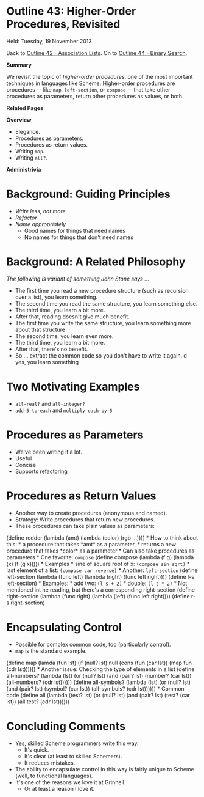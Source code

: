 Outline 43: Higher-Order Procedures, Revisited
==============================================

Held: Tuesday, 19 November 2013

Back to [Outline 42 - Association Lists](outline.42.html).
On to [Outline 44 - Binary Search](outline.44.html).

**Summary**

We revisit the topic of <em>higher-order procedures</em>, one of the most
important techniques in languages like Scheme.  Higher-order procedures
are procedures -- like <code>map</code>, <code>left-section</code>, or 
<code>compose</code> -- that take other procedures
as parameters, return other procedures as values, or both.

**Related Pages**


**Overview**

* Elegance.
* Procedures as parameters.
* Procedures as return values.
* Writing <code>map</code>.
* Writing <code>all?</code>.

**Administrivia**


Background: Guiding Principles
==============================
* *Write less, not more*
* *Refactor*
* *Name appropriately*
    * Good names for things that need names
    * No names for things that don't need names

Background: A Related Philosophy
================================

*The following is variant of something John Stone says ...*
* The first time you read a new procedure structure 
 (such as recursion over a list), you learn something.
* The second time you read the same structure, you learn something else.
* The third time, you learn a bit more.
* After that, reading doesn't give much benefit.
* The first time you write the same structure, you learn something more
 about that structure
* The second time, you learn even more.
* The third time, you learn a bit more.
* After that, there's no benefit.
* So ... extract the common code so you don't have to write it again.
d yes, you learn something

Two Motivating Examples
=======================
* <code>all-real?</code> and <code>all-integer?</code>
* <code>add-5-to-each</code> and <code>multiply-each-by-5</code>

Procedures as Parameters
========================
* We've been writing it a lot.
* Useful
* Concise
* Supports refactoring

Procedures as Return Values
===========================
* Another way to create procedures (anonymous and named).
* Strategy: Write procedures that return new procedures.
* These procedures can take plain values as parameters:
<boxcode>
(define redder
  (lambda (amt)
    (lambda (color)
      (rgb ...))))
</boxcode>
* How to think about this:
    * a procedure that takes *amt* as a parameter,
    * returns a new procedure that takes *color* as a parameter
* Can also take procedures as parameters
* One favorite: <code>compose</code>
<boxcode>
(define compose
  (lambda (f g)
    (lambda (x)
      (f (g x)))))
</boxcode>
* Examples
    * sine of square root of x: <code>(compose sin sqrt)</code>
    * last element of a list: <code>(compose car reverse)</code>
* Another: <code>left-section</code>
<boxcode>
(define left-section
  (lambda (func left)
    (lambda (right)
      (func left right))))
(define l-s left-section)
</boxcode>
* Examples: 
    * add two: <code>(l-s + 2)</code>
    * double: <code>(l-s * 2)</code>
* Not mentioned int he reading, but there's a corresponding right-section
<boxcode>
(define right-section
  (lambda (func right)
    (lambda (left)
      (func left right))))
(define r-s right-section)
</boxcode>

Encapsulating Control
=====================
* Possible for complex common code, too (particularly control).
* <code>map</code> is the standard example.  
<boxcode>
(define map
  (lamda (fun lst)
     (if (null? lst)
         null
         (cons (fun (car lst))
               (map fun (cdr lst))))))
</boxcode>
* Another issue: Checking the type of elements in a list
<boxcode>
(define all-numbers?
  (lambda (lst)
    (or (null? lst)
        (and (pair? lst)
             (number? (car lst))
             (all-numbers? (cdr lst))))))
(define all-symbols?
  (lambda (lst)
    (or (null? lst)
        (and (pair? lst)
             (symbol? (car lst))
             (all-symbols? (cdr lst))))))
</boxcode>
* Common code
<boxcode>
(define all
  (lambda (test? lst)
    (or (null? lst)
        (and (pair? lst)
             (test? (car lst))
             (all test? (cdr lst))))))
</boxcode>

Concluding Comments
===================
* Yes, skilled Scheme programmers write this way.
    * It's quick.
    * It's clear (at least to skilled Schemers).
    * It reduces mistakes.
* The ability to encapsulate control in this way is fairly unique to Scheme
  (well, to functional languages).
* It's one of the reasons we love it at Grinnell.
    * Or at least a reason I love it.


